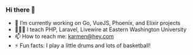 ### Hi there 👋

- 🔭 I’m currently working on Go, VueJS, Phoenix, and Elixir projects
- 👨🏾‍🏫 I teach PHP, Laravel, Livewire at Eastern Washington University
- 📫 How to reach me: karmen@hey.com
- ⚡ Fun facts: I play a little drums and lots of basketball!
